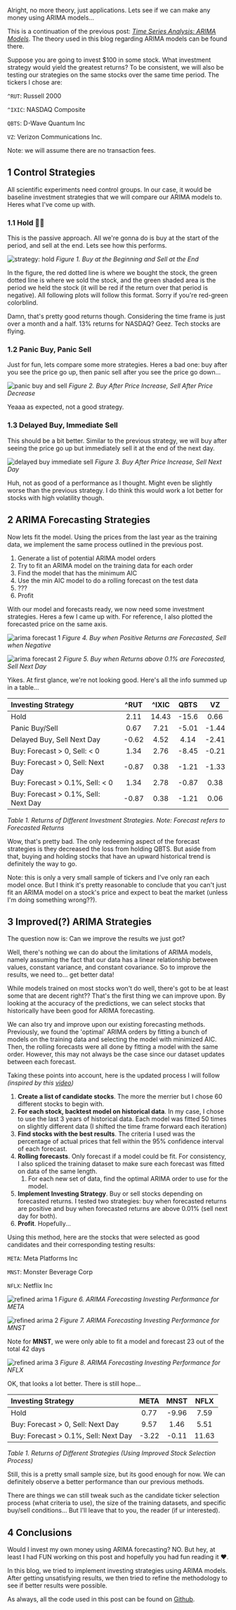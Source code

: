 Alright, no more theory, just applications. Lets see if we can make any money using ARIMA models...

This is a continuation of the previous post: [_Time Series Analysis: ARIMA Models_](https://www.funance.lol/blog/2oH7rZlN6SorUF88mjEX9H/time-series-arima). The theory used in this blog regarding ARIMA models can be found there.

Suppose you are going to invest $100 in some stock. What investment strategy would yield the greatest returns? To be consistent, we will also be testing our strategies on the same stocks over the same time period. The tickers I chose are:

`^RUT`: Russell 2000

`^IXIC`: NASDAQ Composite

`QBTS`: D-Wave Quantum Inc

`VZ`: Verizon Communications Inc.

Note: we will assume there are no transaction fees.

## 1 Control Strategies

All scientific experiments need control groups. In our case, it would be baseline investment strategies that we will compare our ARIMA models to. Heres what I've come up with.

### 1.1 Hold 💎🙌

This is the passive approach. All we're gonna do is buy at the start of the period, and sell at the end. Lets see how this performs.

![strategy: hold](./figures/strategy-hold.png)
_Figure 1. Buy at the Beginning and Sell at the End_

In the figure, the red dotted line is where we bought the stock, the green dotted line is where we sold the stock, and the green shaded area is the period we held the stock (it will be red if the return over that period is negative). All following plots will follow this format. Sorry if you're red-green colorblind.

Damn, that's pretty good returns though. Considering the time frame is just over a month and a half. 13% returns for NASDAQ? Geez. Tech stocks are flying.

### 1.2 Panic Buy, Panic Sell

Just for fun, lets compare some more strategies. Heres a bad one: buy after you see the price go up, then panic sell after you see the price go down...

![panic buy and sell](./figures/panic-buy-panic-sell.png)
_Figure 2. Buy After Price Increase, Sell After Price Decrease_

Yeaaa as expected, not a good strategy.

### 1.3 Delayed Buy, Immediate Sell

This should be a bit better. Similar to the previous strategy, we will buy after seeing the price go up but immediately sell it at the end of the next day.

![delayed buy immediate sell](./figures/delay-buy-immediate-sell.png)
_Figure 3. Buy After Price Increase, Sell Next Day_

Huh, not as good of a performance as I thought. Might even be slightly worse than the previous strategy. I do think this would work a lot better for stocks with high volatility though.

## 2 ARIMA Forecasting Strategies

Now lets fit the model. Using the prices from the last year as the training data, we implement the same process outlined in the previous post.

1. Generate a list of potential ARIMA model orders
2. Try to fit an ARIMA model on the training data for each order
3. Find the model that has the minimum AIC
4. Use the min AIC model to do a rolling forecast on the test data
5. ???
6. Profit

With our model and forecasts ready, we now need some investment strategies. Heres a few I came up with. For reference, I also plotted the forecasted price on the same axis.

![arima forecast 1](./figures/arima-1.png)
_Figure 4. Buy when Positive Returns are Forecasted, Sell when Negative_

![arima forecast 2](./figures/arima-2.png)
_Figure 5. Buy when Returns above 0.1% are Forecasted, Sell Next Day_

Yikes. At first glance, we're not looking good. Here's all the info summed up in a table...

| Investing Strategy                   | ^RUT  | ^IXIC | QBTS  |  VZ   |
| :----------------------------------- | :---: | :---: | :---: | :---: |
| Hold                                 | 2.11  | 14.43 | -15.6 | 0.66  |
| Panic Buy/Sell                       | 0.67  | 7.21  | -5.01 | -1.44 |
| Delayed Buy, Sell Next Day           | -0.62 | 4.52  | 4.14  | -2.41 |
| Buy: Forecast > 0, Sell: < 0         | 1.34  | 2.76  | -8.45 | -0.21 |
| Buy: Forecast > 0, Sell: Next Day    | -0.87 | 0.38  | -1.21 | -1.33 |
| Buy: Forecast > 0.1%, Sell: < 0      | 1.34  | 2.78  | -0.87 | 0.38  |
| Buy: Forecast > 0.1%, Sell: Next Day | -0.87 | 0.38  | -1.21 | 0.06  |

_Table 1. Returns of Different Investment Strategies. Note: Forecast refers to Forecasted Returns_

Wow, that's pretty bad. The only redeeming aspect of the forecast strategies is they decreased the loss from holding QBTS. But aside from that, buying and holding stocks that have an upward historical trend is definitely the way to go.

Note: this is only a very small sample of tickers and I've only ran each model once. But I think it's pretty reasonable to conclude that you can't just fit an ARIMA model on a stock's price and expect to beat the market (unless I'm doing something wrong??).

## 3 Improved(?) ARIMA Strategies

The question now is: Can we improve the results we just got?

Well, there's nothing we can do about the limitations of ARIMA models, namely assuming the fact that our data has a linear relationship between values, constant variance, and constant covariance. So to improve the results, we need to... get better data!

While models trained on most stocks won't do well, there's got to be at least some that are decent right?? That's the first thing we can improve upon. By looking at the accuracy of the predictions, we can select stocks that historically have been good for ARIMA forecasting.

We can also try and improve upon our existing forecasting methods. Previously, we found the 'optimal' ARIMA orders by fitting a bunch of models on the training data and selecting the model with minimized AIC. Then, the rolling forecasts were all done by fitting a model with the same order. However, this may not always be the case since our dataset updates between each forecast.

Taking these points into account, here is the updated process I will follow _(inspired by this [video](https://youtu.be/8jY675fjUWo?si=waxj-8jqyuBBAokL))_

1. **Create a list of candidate stocks**. The more the merrier but I chose 60 different stocks to begin with.
2. **For each stock, backtest model on historical data**. In my case, I chose to use the last 3 years of historical data. Each model was fitted 50 times on slightly different data (I shifted the time frame forward each iteration)
3. **Find stocks with the best results**. The criteria I used was the percentage of actual prices that fell within the 95% confidence interval of each forecast.
4. **Rolling forecasts**. Only forecast if a model could be fit. For consistency, I also spliced the training dataset to make sure each forecast was fitted on data of the same length.
   1. For each new set of data, find the optimal ARIMA order to use for the model.
5. **Implement Investing Strategy**. Buy or sell stocks depending on forecasted returns. I tested two strategies: buy when forecasted returns are positive and buy when forecasted returns are above 0.01% (sell next day for both).
6. **Profit**. Hopefully...

Using this method, here are the stocks that were selected as good candidates and their corresponding testing results:

`META`: Meta Platforms Inc

`MNST`: Monster Beverage Corp

`NFLX`: Netflix Inc

![refined arima 1](./figures/refined-arima-1.png)
_Figure 6. ARIMA Forecasting Investing Performance for META_

![refined arima 2](./figures/refined-arima-2.png)
_Figure 7. ARIMA Forecasting Investing Performance for MNST_

Note for **MNST**, we were only able to fit a model and forecast 23 out of the total 42 days

![refined arima 3](./figures/refined-arima-3.png)
_Figure 8. ARIMA Forecasting Investing Performance for NFLX_

OK, that looks a lot better. There is still hope...

| Investing Strategy                   | META  | MNST  | NFLX  |
| :----------------------------------- | :---: | :---: | :---: |
| Hold                                 | 0.77  | -9.96 | 7.59  |
| Buy: Forecast > 0, Sell: Next Day    | 9.57  | 1.46  | 5.51  |
| Buy: Forecast > 0.1%, Sell: Next Day | -3.22 | -0.11 | 11.63 |

_Table 1. Returns of Different Strategies (Using Improved Stock Selection Process)_

Still, this is a pretty small sample size, but its good enough for now. We can definitely observe a better performance than our previous methods.

There are things we can still tweak such as the candidate ticker selection process (what criteria to use), the size of the training datasets, and specific buy/sell conditions... But I'll leave that to you, the reader (if ur interested).

## 4 Conclusions

Would I invest my own money using ARIMA forecasting? NO. But hey, at least I had FUN working on this post and hopefully you had fun reading it ❤️.

In this blog, we tried to implement investing strategies using ARIMA models. After getting unsatisfying results, we then tried to refine the methodology to see if better results were possible.

As always, all the code used in this post can be found on [Github](https://github.com/yangsu01/funance_blog/tree/main/blogs/04-trading-with-arima).
